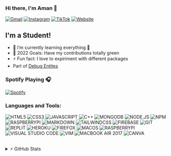 ### Hi there, I'm Aman 👋

[![Gmail](https://img.shields.io/badge/Gmail-D14836?style=for-the-badge&logo=gmail&logoColor=white)](mailto:amansanoj08@gmail.com)
[![Instagram](https://img.shields.io/badge/Instagram-E4405F?style=for-the-badge&logo=instagram&logoColor=white)](https://instagram.com/aman_sanoj)
[![TikTok](https://img.shields.io/badge/TikTok-000000?style=for-the-badge&logo=tiktok&logoColor=white)](https://www.tiktok.com/@aman_aditi)
[![Website](https://img.shields.io/badge/website-3b86ff?style=for-the-badge&logo=About.me&logoColor=white)](https://bio.amansanoj.repl.co)

## I'm a Student!

- 🌱 I’m currently learning everything 🤣
- 🥅 2022 Goals: Have my contributions totally green
- ⚡ Fun fact: I love to expiriment with different packages
- Part of [Debug Entites][dewebsite]

### Spotify Playing 🎧

[![Spotify](https://spotify-now-playing-github-readme.vercel.app/api/spotify)](https://open.spotify.com/user/smqujnojq8qs9rp5o8lcnvnkl)

### Languages and Tools:
![HTML5](https://img.shields.io/badge/HTML5-E34F26?style=for-the-badge&logo=html5&logoColor=white)
![CSS3](https://img.shields.io/badge/CSS3-1572B6?style=for-the-badge&logo=css3&logoColor=white)
![JAVASCRIPT](https://img.shields.io/badge/JavaScript-323330?style=for-the-badge&logo=javascript&logoColor=F7DF1E)
![C++](https://img.shields.io/badge/C%2B%2B-00599C?style=for-the-badge&logo=c%2B%2B&logoColor=white)
![MONGODB](https://img.shields.io/badge/MongoDB-4EA94B?style=for-the-badge&logo=mongodb&logoColor=white)
![NODE.JS](https://img.shields.io/badge/Node.js-339933?style=for-the-badge&logo=node-dot-js&logoColor=white)
![NPM](https://img.shields.io/badge/npm-CB3837?style=for-the-badge&logo=npm&logoColor=white)
![RASPBERRYPI](https://img.shields.io/badge/RASPBERRY%20PI-C51A4A.svg?&style=for-the-badge&logo=raspberry%20pi&logoColor=white)
![MARKDOWN](https://img.shields.io/badge/Markdown-000000?style=for-the-badge&logo=markdown&logoColor=white)
![TAILWINDCSS](https://img.shields.io/badge/Tailwind_CSS-38B2AC?style=for-the-badge&logo=tailwind-css&logoColor=white)
![FIREBASE](https://img.shields.io/badge/firebase-ffca28?style=for-the-badge&logo=firebase&logoColor=black)
![GIT](https://img.shields.io/badge/Git-F05032?style=for-the-badge&logo=git&logoColor=white)
![REPLIT](https://img.shields.io/badge/Replit-667881?style=for-the-badge&logo=replit&logoColor=white)
![HEROKU](https://img.shields.io/badge/Heroku-430098?style=for-the-badge&logo=heroku&logoColor=white)
![FIREFOX](https://img.shields.io/badge/Firefox_Browser-FF7139?style=for-the-badge&logo=Firefox-Browser&logoColor=white)
![MACOS](https://img.shields.io/badge/MACOS-000000?style=for-the-badge&logo=macos&logoColor=white)
![RASPBERRYPI](https://img.shields.io/badge/RASPBERRY%20PI%20OS-C51A4A.svg?&style=for-the-badge&logo=raspberry%20pi&logoColor=white)
![VISUAL STUDIO CODE](https://img.shields.io/badge/Visual_Studio_Code-0078D4?style=for-the-badge&logo=visual%20studio%20code&logoColor=white)
![VIM](https://img.shields.io/badge/VIM-%2311AB00.svg?&style=for-the-badge&logo=vim&logoColor=white)
![MACBOOK AIR 2017](https://img.shields.io/badge/Apple-MacBook_Air_2017-999999?style=for-the-badge&logo=apple&logoColor=white)
![CANVA](https://img.shields.io/badge/Canva-%2300C4CC.svg?&style=for-the-badge&logo=Canva&logoColor=white)

<br />

<details>
  <summary>⚡️ GitHub Stats</summary>

  <img align="left" alt="Aman-Sanoj's GitHub Stats" src="https://github-readme-stats-aman-sanoj.vercel.app/api?hide_border=true&username=AmanSanoj&show_icons=true&theme=algolia&hide=stars,prs" />
</details>

[instagram]: https://instagram.com/aman_sanoj
[dewebsite]: https://debugentities.github.io
